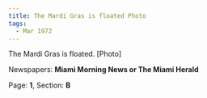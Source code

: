 ```yaml
---  
title: The Mardi Gras is floated Photo  
tags:  
  - Mar 1972  
---  
```

  
The Mardi Gras is floated. [Photo]  
  
Newspapers: **Miami Morning News or The Miami Herald**  
  
Page: **1**, Section: **B** 
